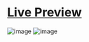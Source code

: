 # [Live Preview](https://ihavethesourcecode.github.io/InteractiveRatingComponentMain/)

![image](https://user-images.githubusercontent.com/58383582/184452130-cb7e11f1-abb0-43bc-997e-071c3c5b1f5d.png)
![image](https://user-images.githubusercontent.com/58383582/184452158-962f602e-dd92-4889-b2d4-46295dd03949.png)


